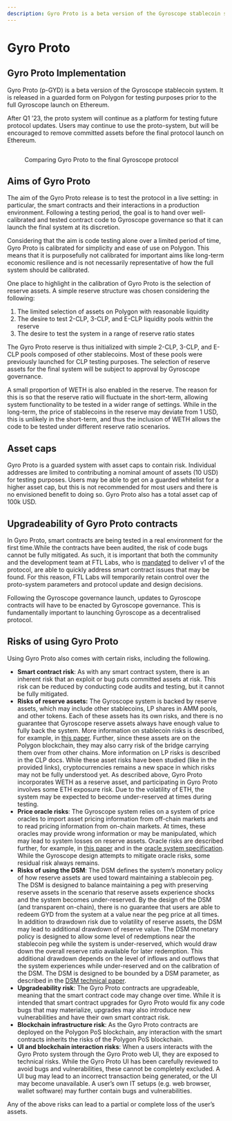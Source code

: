 ```yaml
---
description: Gyro Proto is a beta version of the Gyroscope stablecoin system.
---
```


# Gyro Proto

## Gyro Proto Implementation

Gyro Proto (p-GYD) is a beta version of the Gyroscope stablecoin system. It is released in a guarded form on Polygon for testing purposes prior to the full Gyroscope launch on Ethereum.

After Q1 ’23, the proto system will continue as a platform for testing future protocol updates. Users may continue to use the proto-system, but will be encouraged to remove committed assets before the final protocol launch on Ethereum.&#x20;

<figure><img src="https://lh4.googleusercontent.com/BksD8MLIr3jc5GkDDekDOzJiUtsZ0ocyW4NUTLlxAmnqAmkVndu_pzM4gxcOV3NkzCT2NNcdM72CHEt3xAbPhraPPg4gT8eHH-ztKhWIeMrdbpzvexePgG2NCD_bLXDgszUE6JAfLlkzWuG6E2wnbBHwZAvNLEECkrI2dmwHkeeRgR9Lu4IT7EOO1-vKVg" alt=""><figcaption><p>Comparing Gyro Proto to the final Gyroscope protocol</p></figcaption></figure>

## Aims of Gyro Proto

The aim of the Gyro Proto release is to test the protocol in a live setting: in particular, the smart contracts and their interactions in a production environment. Following a testing period, the goal is to hand over well-calibrated and tested contract code to Gyroscope governance so that it can launch the final system at its discretion.

Considering that the aim is code testing alone over a limited period of time, Gyro Proto is calibrated for simplicity and ease of use on Polygon. This means that it is purposefully not calibrated for important aims like long-term economic resilience and is not necessarily representative of how the full system should be calibrated.

One place to highlight in the calibration of Gyro Proto is the selection of reserve assets. A simple reserve structure was chosen considering the following:

1. The limited selection of assets on Polygon with reasonable liquidity
2. The desire to test 2-CLP, 3-CLP, and E-CLP liquidity pools within the reserve
3. The desire to test the system in a range of reserve ratio states

The Gyro Proto reserve is thus initialized with simple 2-CLP, 3-CLP, and E-CLP pools composed of other stablecoins. Most of these pools were previously launched for CLP testing purposes. The selection of reserve assets for the final system will be subject to approval by Gyroscope governance.

A small proportion of WETH is also enabled in the reserve. The reason for this is so that the reserve ratio will fluctuate in the short-term, allowing system functionality to be tested in a wider range of settings. While in the long-term, the price of stablecoins in the reserve may deviate from 1 USD, this is unlikely in the short-term, and thus the inclusion of WETH allows the code to be tested under different reserve ratio scenarios.

## Asset caps

Gyro Proto is a guarded system with asset caps to contain risk. Individual addresses are limited to contributing a nominal amount of assets (10 USD) for testing purposes. Users may be able to get on a guarded whitelist for a higher asset cap, but this is not recommended for most users and there is no envisioned benefit to doing so. Gyro Proto also has a total asset cap of 100k USD.

## Upgradeability of Gyro Proto contracts

In Gyro Proto, smart contracts are being tested in a real environment for the first time.While the contracts have been audited, the risk of code bugs cannot be fully mitigated.  As such, it is important that both the community and the development team at FTL Labs, who is [mandated](https://snapshot.org/#/gyrodao.eth/proposal/QmeMYwoCCEhSk8E7BNshU2XeSD91RVdLrkkv3mSV2EApTe) to deliver v1 of the protocol, are able to quickly address smart contract issues that may be found. For this reason, FTL Labs will temporarily retain control over the proto-system parameters and protocol update and design decisions.

Following the Gyroscope governance launch, updates to Gyroscope contracts will have to be enacted by Gyroscope governance. This is fundamentally important to launching Gyroscope as a decentralised protocol.

## Risks of using Gyro Proto

Using Gyro Proto also comes with certain risks, including the following.

* **Smart contract risk**: As with any smart contract system, there is an inherent risk that an exploit or bug puts committed assets at risk. This risk can be reduced by conducting code audits and testing, but it cannot be fully mitigated.
* **Risks of reserve assets:** The Gyroscope system is backed by reserve assets, which may include other stablecoins, LP shares in AMM pools, and other tokens. Each of these assets has its own risks, and there is no guarantee that Gyroscope reserve assets always have enough value to fully back the system. More information on stablecoin risks is described, for example, in [this paper](https://arxiv.org/abs/2006.12388). Further, since these assets are on the Polygon blockchain, they may also carry risk of the bridge carrying them over from other chains. More information on LP risks is described in the CLP docs. While these asset risks have been studied (like in the provided links), cryptocurrencies remains a new space in which risks may not be fully understood yet. As described above, Gyro Proto incorporates WETH as a reserve asset, and participating in Gyro Proto involves some ETH exposure risk. Due to the volatility of ETH, the system may be expected to become under-reserved at times during testing.
* **Price oracle risks**: The Gyroscope system relies on a system of price oracles to import asset pricing information from off-chain markets and to read pricing information from on-chain markets. At times, these oracles may provide wrong information or may be manipulated, which may lead to system losses on reserve assets. Oracle risks are described further, for example, in [this paper](https://arxiv.org/abs/2006.12388) and in the [oracle system specification](https://github.com/gyrostable/technical-papers/blob/main/Consolidated%20Price%20Feed%20and%20Circuit%20Breakers/Design%20of%20the%20Consolidated%20Price%20Feed%20and%20Circuit%20Breaker%20System.pdf). While the Gyroscope design attempts to mitigate oracle risks, some residual risk always remains.
* **Risks of using the DSM**: The DSM defines the system’s monetary policy of how reserve assets are used toward maintaining a stablecoin peg. The DSM is designed to balance maintaining a peg with preserving reserve assets in the scenario that reserve assets experience shocks and the system becomes under-reserved. By the design of the DSM (and transparent on-chain), there is no guarantee that users are able to redeem GYD from the system at a value near the peg price at all times. In addition to drawdown risk due to volatility of reserve assets, the DSM may lead to additional drawdown of reserve value. The DSM monetary policy is designed to allow some level of redemptions near the stablecoin peg while the system is under-reserved, which would draw down the overall reserve ratio available for later redemption. This additional drawdown depends on the level of inflows and outflows that the system experiences while under-reserved and on the calibration of the DSM. The DSM is designed to be bounded by a DSM parameter, as described in the [DSM technical paper](https://github.com/gyrostable/technical-papers/blob/main/P-AMM/P-AMM%20technical%20paper.pdf).
* **Upgradeability risk**: The Gyro Proto contracts are upgradeable, meaning that the smart contract code may change over time. While it is intended that smart contract upgrades for Gyro Proto would fix any code bugs that may materialize, upgrades may also introduce new vulnerabilities and have their own smart contract risk.
* **Blockchain infrastructure risk**: As the Gyro Proto contracts are deployed on the Polygon PoS blockchain, any interaction with the smart contracts inherits the risks of the Polygon PoS blockchain.
* **UI and blockchain interaction risks**: When a users interacts with the Gyro Proto system through the Gyro Proto web UI, they are exposed to technical risks. While the Gyro Proto UI has been carefully reviewed to avoid bugs and vulnerabilities, these cannot be completely excluded. A UI bug may lead to an incorrect transaction being generated, or the UI may become unavailable. A user’s own IT setups (e.g. web browser, wallet software) may further contain bugs and vulnerabilities.

Any of the above risks can lead to a partial or complete loss of the user’s assets.
